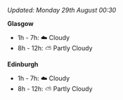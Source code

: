 *Updated: Monday 29th August 00:30*

**Glasgow**

* 1h - 7h: :cloud: Cloudy
* 8h - 12h: :partly_sunny: Partly Cloudy

**Edinburgh**

* 1h - 7h: :cloud: Cloudy
* 8h - 12h: :partly_sunny: Partly Cloudy
